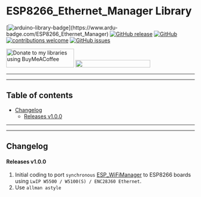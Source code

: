# ESP8266_Ethernet_Manager Library

[![arduino-library-badge](https://www.ardu-badge.com/badge/ESP8266_Ethernet_Manager.svg?)](https://www.ardu-badge.com/ESP8266_Ethernet_Manager)
[![GitHub release](https://img.shields.io/github/release/khoih-prog/ESP8266_Ethernet_Manager.svg)](https://github.com/khoih-prog/ESP8266_Ethernet_Manager/releases)
[![GitHub](https://img.shields.io/github/license/mashape/apistatus.svg)](https://github.com/khoih-prog/ESP8266_Ethernet_Manager/blob/main/LICENSE)
[![contributions welcome](https://img.shields.io/badge/contributions-welcome-brightgreen.svg?style=flat)](#Contributing)
[![GitHub issues](https://img.shields.io/github/issues/khoih-prog/ESP8266_Ethernet_Manager.svg)](http://github.com/khoih-prog/ESP8266_Ethernet_Manager/issues)

<a href="https://www.buymeacoffee.com/khoihprog6" title="Donate to my libraries using BuyMeACoffee"><img src="https://cdn.buymeacoffee.com/buttons/v2/default-yellow.png" alt="Donate to my libraries using BuyMeACoffee" style="height: 50px !important;width: 181px !important;" ></a>
<a href="https://www.buymeacoffee.com/khoihprog6" title="Donate to my libraries using BuyMeACoffee"><img src="https://img.shields.io/badge/buy%20me%20a%20coffee-donate-orange.svg?logo=buy-me-a-coffee&logoColor=FFDD00" style="height: 20px !important;width: 200px !important;" ></a>


---
---

## Table of contents

* [Changelog](#changelog)
  * [Releases v1.0.0](#releases-v100)



---
---

## Changelog

#### Releases v1.0.0

1. Initial coding to port `synchronous` [ESP_WiFiManager](https://github.com/khoih-prog/ESP_WiFiManager) to ESP8266 boards using `LwIP W5500 / W5100(S) / ENC28J60 Ethernet`.
2. Use `allman astyle`


